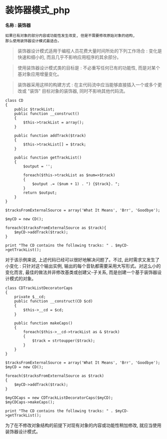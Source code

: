 # 装饰器模式_php

<!-- create time: 2016-07-27 23:16:41  -->

<!-- This file is created from $MARBOO_HOME/.media/starts/default.md
本文件由 $MARBOO_HOME/.media/starts/default.md 复制而来 -->

**名称 : 装饰器**

    如果已有对象的部分内容或功能性发生改变, 但是不需要修改原始对象的结构, 
    那么使用装饰器设计模式最适合。
    
>装饰器设计模式适用于编程人员花费大量时间所处的下列工作场合 : 变化是快速和细小的, 而且几乎不影响应用程序的其余部分。

>使用装饰器设计模式类的目标是 : 不必重写任何已有的功能性, 而是对某个基对象应用增量变化。

>装饰器采用这样的构建方式 : 在主代码流中应当能够直接插入一个或多个更改或 "装饰" 目标对象的装饰器, 同时不影响其他代码流。


    class CD
    {
        public $trackList;
        public function __construct()
        {
            $this->trackList = array();
        }
        
        public function addTrack($track)
        {
            $this->trackList[] = $track;
        }
        
        public function getTrackList()
        {
            $output = '';
            
            foreach($this->trackList as $num=>$track)
            {
                $output .= ($num + 1) . ") {$track}. ";
            }
            return $output;
        }
    }
    
    $tracksFromExternalSource = array('What It Means', 'Brr', 'Goodbye');
    
    $myCD = new CD();
    
    foreach($tracksFromExternalSource as $track){
        $myCD->addTrack($track);
    }
    
    print "The CD contains the following tracks: " . $myCD->getTrackList();
    
对于该示例来说, 上述代码已经可以很好地解决问题了。不过, 此时需求又发生了小变化 : 只针对这个输出实例, 输出的每个音轨都需要采用大写形式。对这么小的变化而言, 最佳的做法并非修改基类或创建父-子关系, 而是创建一个基于装饰器设计模式的对象。

    
    class CDTrackListDecoratorCaps
    {
        private $__cd;
        public function __construct(CD $cd)
        {
            $this->__cd = $cd;
        }
        
        public function makeCaps()
        {
            foreach($this->__cd->trackList as & $track)
            {
                $track = strtoupper($track);
            }
        }
    }    
    
    $tracksFromExternalSource = array('What It Means', 'Brr', 'Goodbye');
    $myCD = new CD();
    
    foreach($tracksFromExternalSource as $track)
    {
        $myCD->addTrack($track);
    }
    
    $myCDCaps = new CDTrackListDecoratorCaps($myCD);
    $myCDCaps->makeCaps();
    
    print "The CD contains the following tracks: " . $myCD->getTrackList();
    

为了在不修改对象结构的前提下对现有对象的内容或功能性稍加修改, 就应当使用装饰器设计模式。